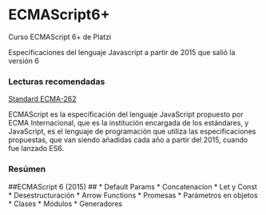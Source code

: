# ECMAScript6+
Curso ECMAScript 6+ de Platzi

Especificaciones del lenguaje Javascript a partir de 2015 que salió la versión 6

### Lecturas recomendadas ###

<a href="https://www.ecma-international.org/publications/standards/Ecma-262.htm" target="_blank">Standard ECMA-262</a>

ECMAScript es la especificación del lenguaje JavaScript propuesto por ECMA Internacional, que es la institución encargada de los estándares, y JavaScript, es el lenguaje de programación que utiliza las especificaciones propuestas, que van siendo añadidas cada año a partir del 2015, cuando fue lanzado ES6.

### Resúmen ###

##ECMAScript 6 (2015) ##
       * Default Params
       * Concatenacion
       * Let y Const
       * Desestructuración
       * Arrow Functions
       * Promesas
       * Parámetros en objetos
       * Clases
       * Módulos
       * Generadores

